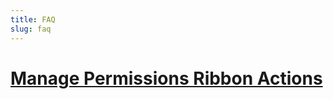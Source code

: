 ```yaml
---
title: FAQ
slug: faq
---
```


# [Manage Permissions Ribbon Actions](manage-permissions-ribbon-actions.md)
